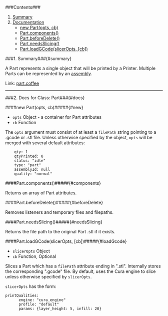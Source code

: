 ###Contents###
1. [Summary](#summary)
2. [Documentation](#docs)
    - [new Part(opts, cb)](#new)
    - [Part.components()](#components)
    - [Part.beforeDelete()](#beforeDelete)
    - [Part.needsSlicing()](#needsSlicing)
    - [Part.loadGCode(slicerOpts, [cb])](#loadGCode)

###1. Summary###{#summary}

A Part represents a single object that will be printed by a Printer. Multiple Parts can be represented by an [assembly](http://acp-instiki.herokuapp.com/wiki/show/assembly.coffee).

Link: [part.coffee](https://github.com/acp-bionano/tegh-daemon/blob/tegh-daemon/lib/components/part.coffee)

***

###2. Docs for Class: Part###{#docs}

####new Part(opts, cb)#####{#new}
* `opts` Object - a container for Part attributes
* `cb` Function

The `opts` argument must consist of at least a `filePath` string pointing to a .gcode or .stl file. Unless otherwise specified by the object, `opts` will be merged with several default attributes:
~~~
    qty: 1
    qtyPrinted: 0
    status: "idle"
    type: "part"
    assemblyId: null
    quality: "normal"
~~~

####Part.components()#####{#components}

Returns an array of Part attributes.

####Part.beforeDelete()#####{#beforeDelete}

Removes listeners and temporary files and filepaths.

####Part.needsSlicing()#####{#needsSlicing}

Returns the file path to the original Part .stl if it exists.

####Part.loadGCode(slicerOpts, [cb])#####{#loadGcode}
* `slicerOpts` Object
* `cb` Function, Optional

Slices a Part which has a `filePath` attribute ending in ".stl". Internally stores the corresponding ".gcode" file. By default, uses the Cura engine to slice unless otherwise specified by `slicerOpts`.

`slicerOpts` has the form:

~~~
printQualities:
      engine: "cura_engine"
      profile: "default"
      params: {layer_height: 5, infill: 20}
~~~